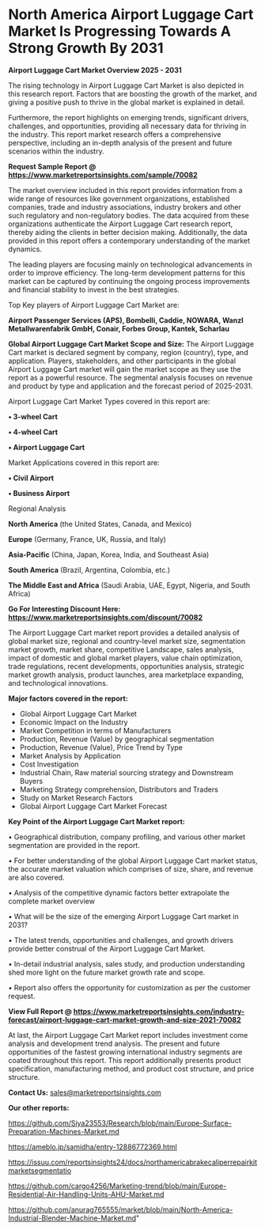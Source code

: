 # North America Airport Luggage Cart Market Is Progressing Towards A Strong Growth By 2031

<Strong> Airport Luggage Cart Market Overview 2025 - 2031</strong>

The rising technology in Airport Luggage Cart Market is also depicted in this research report. Factors that are boosting the growth of the market, and giving a positive push to thrive in the global market is explained in detail.

Furthermore, the report highlights on emerging trends, significant drivers, challenges, and opportunities, providing all necessary data for thriving in the industry. This report market research offers a comprehensive perspective, including an in-depth analysis of the present and future scenarios within the industry.

<strong>Request Sample Report @ <a href=https://www.marketreportsinsights.com/sample/70082>https://www.marketreportsinsights.com/sample/70082</a></strong>

The market overview included in this report provides information from a wide range of resources like government organizations, established companies, trade and industry associations, industry brokers and other such regulatory and non-regulatory bodies. The data acquired from these organizations authenticate the Airport Luggage Cart research report, thereby aiding the clients in better decision making. Additionally, the data provided in this report offers a contemporary understanding of the market dynamics.

The leading players are focusing mainly on technological advancements in order to improve efficiency. The long-term development patterns for this market can be captured by continuing the ongoing process improvements and financial stability to invest in the best strategies.

Top Key players of Airport Luggage Cart Market are:

<strong>Airport Passenger Services (APS), Bombelli, Caddie, NOWARA, Wanzl Metallwarenfabrik GmbH, Conair, Forbes Group, Kantek, Scharlau</strong>

<strong><b>Global Airport Luggage Cart Market Scope and Size:</b></strong>
The Airport Luggage Cart market is declared segment by company, region (country), type, and application. Players, stakeholders, and other participants in the global Airport Luggage Cart market will gain the market scope as they use the report as a powerful resource. The segmental analysis focuses on revenue and product by type and application and the forecast period of 2025-2031.

Airport Luggage Cart Market Types covered in this report are:

<strong>• 3-wheel Cart

• 4-wheel Cart

• Airport Luggage Cart</strong>

Market Applications covered in this report are:

<strong>• Civil Airport

• Business Airport</strong> 

Regional Analysis

<strong>North America</strong> (the United States, Canada, and Mexico)

<strong>Europe</strong> (Germany, France, UK, Russia, and Italy)

<strong>Asia-Pacific</strong> (China, Japan, Korea, India, and Southeast Asia)

<strong>South America</strong> (Brazil, Argentina, Colombia, etc.)

<strong>The Middle East and Africa</strong> (Saudi Arabia, UAE, Egypt, Nigeria, and South Africa)

<strong>Go For Interesting Discount Here: <a href=https://www.marketreportsinsights.com/discount/70082>https://www.marketreportsinsights.com/discount/70082</a></strong>

The Airport Luggage Cart market report provides a detailed analysis of global market size, regional and country-level market size, segmentation market growth, market share, competitive Landscape, sales analysis, impact of domestic and global market players, value chain optimization, trade regulations, recent developments, opportunities analysis, strategic market growth analysis, product launches, area marketplace expanding, and technological innovations.

<strong><b>Major factors covered in the report:</b></strong>
<ul>
  <li>Global Airport Luggage Cart Market </li>
  <li>Economic Impact on the Industry</li>
  <li>Market Competition in terms of Manufacturers</li>
  <li>Production, Revenue (Value) by geographical segmentation</li>
  <li>Production, Revenue (Value), Price Trend by Type</li>
  <li>Market Analysis by Application</li>
  <li>Cost Investigation</li>
  <li>Industrial Chain, Raw material sourcing strategy and Downstream Buyers</li>
  <li>Marketing Strategy comprehension, Distributors and Traders</li>
  <li>Study on Market Research Factors</li>
  <li>Global Airport Luggage Cart Market Forecast</li>
</ul>

<strong><b>Key Point of the Airport Luggage Cart Market report:</b></strong>

• Geographical distribution, company profiling, and various other market segmentation are provided in the report.

• For better understanding of the global Airport Luggage Cart market status, the accurate market valuation which comprises of size, share, and revenue are also covered.

• Analysis of the competitive dynamic factors better extrapolate the complete market overview

• What will be the size of the emerging Airport Luggage Cart market in 2031?

• The latest trends, opportunities and challenges, and growth drivers provide better construal of the Airport Luggage Cart Market.

• In-detail industrial analysis, sales study, and production understanding shed more light on the future market growth rate and scope.

• Report also offers the opportunity for customization as per the customer request.

<strong><b>View Full Report @ <a href=https://www.marketreportsinsights.com/industry-forecast/airport-luggage-cart-market-growth-and-size-2021-70082>https://www.marketreportsinsights.com/industry-forecast/airport-luggage-cart-market-growth-and-size-2021-70082</a></b></strong>


At last, the Airport Luggage Cart Market report includes investment come analysis and development trend analysis. The present and future opportunities of the fastest growing international industry segments are coated throughout this report. This report additionally presents product specification, manufacturing method, and product cost structure, and price structure.

<strong>Contact Us:</strong>
sales@marketreportsinsights.com

<strong>Our other reports:</strong>

<a href=https://github.com/Siya23553/Research/blob/main/Europe-Surface-Preparation-Machines-Market.md>https://github.com/Siya23553/Research/blob/main/Europe-Surface-Preparation-Machines-Market.md</a>

<a href=https://ameblo.jp/samidha/entry-12886772369.html>https://ameblo.jp/samidha/entry-12886772369.html</a>

<a href=https://issuu.com/reportsinsights24/docs/northamericabrakecaliperrepairkitmarketsegmentatio>https://issuu.com/reportsinsights24/docs/northamericabrakecaliperrepairkitmarketsegmentatio</a>

<a href=https://github.com/cargo4256/Marketing-trend/blob/main/Europe-Residential-Air-Handling-Units-AHU-Market.md>https://github.com/cargo4256/Marketing-trend/blob/main/Europe-Residential-Air-Handling-Units-AHU-Market.md</a>

<a href=https://github.com/anurag765555/market/blob/main/North-America-Industrial-Blender-Machine-Market.md>https://github.com/anurag765555/market/blob/main/North-America-Industrial-Blender-Machine-Market.md</a>"
